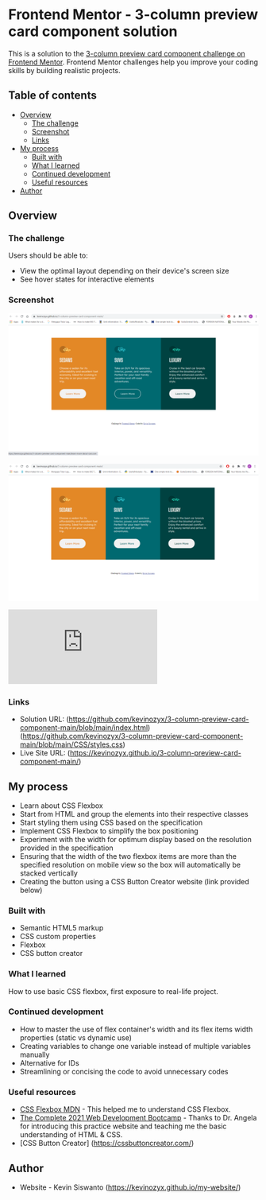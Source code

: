 # Frontend Mentor - 3-column preview card component solution

This is a solution to the [3-column preview card component challenge on Frontend Mentor](https://www.frontendmentor.io/challenges/3column-preview-card-component-pH92eAR2-). Frontend Mentor challenges help you improve your coding skills by building realistic projects. 

## Table of contents

- [Overview](#overview)
  - [The challenge](#the-challenge)
  - [Screenshot](#screenshot)
  - [Links](#links)
- [My process](#my-process)
  - [Built with](#built-with)
  - [What I learned](#what-i-learned)
  - [Continued development](#continued-development)
  - [Useful resources](#useful-resources)
- [Author](#author)


## Overview

### The challenge

Users should be able to:

- View the optimal layout depending on their device's screen size 
- See hover states for interactive elements

### Screenshot
![web version hovered](https://github.com/kevinozyx/3-column-preview-card-component-main/blob/main/solution/Web%20version%20-%20hovered.png)

![web version unhovered](https://github.com/kevinozyx/3-column-preview-card-component-main/blob/main/solution/Web%20version%20-%20unhovered.png)

![mobile version](https://github.com/kevinozyx/3-column-preview-card-component-main/blob/main/solution/Mobile%20version.pdf)

### Links

- Solution URL: (https://github.com/kevinozyx/3-column-preview-card-component-main/blob/main/index.html) (https://github.com/kevinozyx/3-column-preview-card-component-main/blob/main/CSS/styles.css)
- Live Site URL: (https://kevinozyx.github.io/3-column-preview-card-component-main/)

## My process
- Learn about CSS Flexbox
- Start from HTML and group the elements into their respective classes
- Start styling them using CSS based on the specification
- Implement CSS Flexbox to simplify the box positioning
- Experiment with the width for optimum display based on the resolution provided in the specification
- Ensuring that the width of the two flexbox items are more than the specified resolution on mobile view so the box will automatically be stacked vertically
- Creating the button using a CSS Button Creator website (link provided below)


### Built with

- Semantic HTML5 markup
- CSS custom properties
- Flexbox
- CSS button creator

### What I learned

How to use basic CSS flexbox, first exposure to real-life project.

### Continued development

- How to master the use of flex container's width and its flex items width properties (static vs dynamic use)
- Creating variables to change one variable instead of multiple variables manually
- Alternative for IDs 
- Streamlining or concising the code to avoid unnecessary codes

### Useful resources

- [CSS Flexbox MDN](https://developer.mozilla.org/en-US/docs/Learn/CSS/CSS_layout/Flexbox) - This helped me to understand CSS Flexbox.
- [The Complete 2021 Web Development Bootcamp](https://www.udemy.com/course/the-complete-web-development-bootcamp/) - Thanks to Dr. Angela for introducing this practice website and teaching me the basic understanding of HTML & CSS.
- [CSS Button Creator] (https://cssbuttoncreator.com/)

## Author

- Website - Kevin Siswanto (https://kevinozyx.github.io/my-website/)

